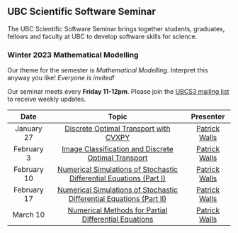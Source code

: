 ## UBC Scientific Software Seminar

The UBC Scientific Software Seminar brings together students, graduates, fellows and faculty at UBC to develop software skills for science.

### Winter 2023 Mathematical Modelling

Our theme for the semester is *Mathematical Modelling*. Interpret this anyway you like! *Everyone is invited!*

Our seminar meets every **Friday 11-12pm**. Please join the [UBCS3 mailing list](https://ubc.ca1.qualtrics.com/jfe/form/SV_6VCa1EYL5xjlUQ5) to receive weekly updates.

| Date | Topic | Presenter |
| :---: | :---: | :---: |
| January 27 | [Discrete Optimal Transport with CVXPY](01-27-walls/ot_cvxpy.ipynb) | [Patrick Walls](https://github.com/patrickwalls) |
| February 3 | [Image Classification and Discrete Optimal Transport](02-03-walls/ot_images.ipynb) | [Patrick Walls](https://github.com/patrickwalls) |
| February 10 | [Numerical Simulations of Stochastic Differential Equations (Part I)](02-10-walls/sdes.ipynb) | [Patrick Walls](https://github.com/patrickwalls) |
| February 17 | [Numerical Simulations of Stochastic Differential Equations (Part II)](02-17-walls/sdes2.ipynb) | [Patrick Walls](https://github.com/patrickwalls) |
| March 10 | [Numerical Methods for Partial Differential Equations](03-10-walls/pdes.ipynb) | [Patrick Walls](https://github.com/patrickwalls) |